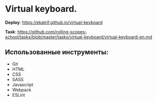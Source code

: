 # Virtual keyboard.

**Deploy**: https://ekatrif.github.io/virtual-keyboard

**Task**: https://github.com/rolling-scopes-school/tasks/blob/master/tasks/virtual-keyboard/virtual-keyboard-en.md

## Использованные инструменты:

- Git
- HTML
- CSS
- SASS
- Javascript
- Webpack
- ESLint
